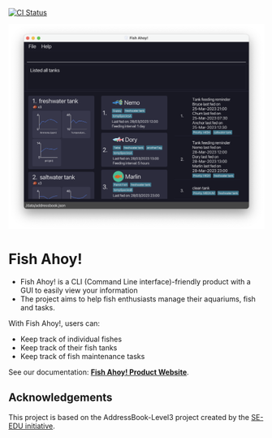 [![CI Status](https://github.com/AY2223S2-CS2103T-T17-4/tp/workflows/Java%20CI/badge.svg)](https://github.com/AY2223S2-CS2103T-T17-4/tp/actions)

![Ui](docs/images/Ui.png)

# Fish Ahoy!
* Fish Ahoy! is a CLI (Command Line interface)-friendly product with a GUI to easily view your information
* The project aims to help fish enthusiasts manage their aquariums, fish and tasks.

With Fish Ahoy!, users can:
* Keep track of individual fishes
* Keep track of their fish tanks
* Keep track of fish maintenance tasks

See our documentation: **[Fish Ahoy! Product Website](https://ay2223s2-cs2103t-t17-4.github.io/tp/)**.

## Acknowledgements
This project is based on the AddressBook-Level3 project created by the [SE-EDU initiative](https://se-education.org).

